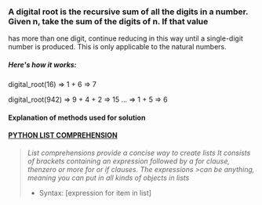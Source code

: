 ### A digital root is the recursive sum of all the digits in a number. Given n, take the sum of the digits of n. If that value 
has more than one digit, continue reducing in this way until a single-digit number is produced. This is only applicable to the natural numbers.

##### Here's how it works:

digital_root(16)
=> 1 + 6
=> 7

digital_root(942)
=> 9 + 4 + 2
=> 15 ...
=> 1 + 5
=> 6

#### __Explanation of methods used for solution__

#### [PYTHON LIST COMPREHENSION](https://www.pythonforbeginners.com/basics/list-comprehensions-in-python)
> _List comprehensions provide a concise way to create lists_
> _It consists of brackets containing an expression followed by a for clause, thenzero or more for or if clauses. The expressions >can be anything, meaning you can put in all kinds of objects in lists_
> * Syntax: [expression for item in list]
